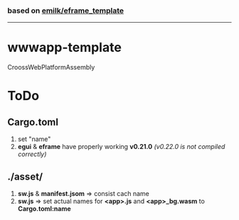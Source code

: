 ### based on [emilk/eframe_template](https://github.com/emilk/eframe_template)
---
# wwwapp-template
CroossWebPlatformAssembly

# ToDo
## Cargo.toml
1. set "name"
2. **egui** & **eframe** have properly working **v0.21.0** *(v0.22.0 is not compiled correctly)*

## ./asset/
1. **sw.js** & **manifest.jsom** => consist cach name
2. **sw.js** => set actual names for **\<app>.js** and **\<app>_bg.wasm** to **Cargo.toml:name**
